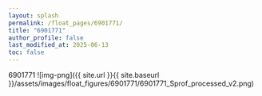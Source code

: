 ```yaml
---
layout: splash
permalink: /float_pages/6901771/
title: "6901771"
author_profile: false
last_modified_at: 2025-06-13
toc: false
---
```

 
6901771
![img-png]({{ site.url }}{{ site.baseurl }}/assets/images/float_figures/6901771/6901771_Sprof_processed_v2.png)